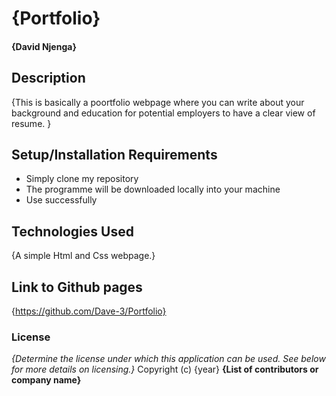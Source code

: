 # {Portfolio}
####  **{David Njenga}**
## Description
{This is basically a poortfolio webpage where you can write about your background and education for potential employers to have a clear view of resume. }
## Setup/Installation Requirements
* Simply clone my repository
* The programme will be downloaded locally into your machine
* Use successfully
## Technologies Used
{A simple Html and Css webpage.}
## Link to Github pages
{https://github.com/Dave-3/Portfolio}
### License
*{Determine the license under which this application can be used.  See below for more details on licensing.}*
Copyright (c) {year} **{List of contributors or company name}**